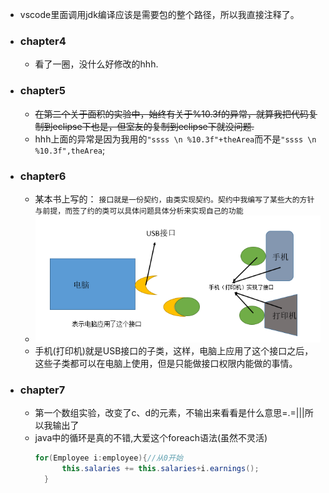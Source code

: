 * vscode里面调用jdk编译应该是需要包的整个路径，所以我直接注释了。
* ### chapter4
    * 看了一圈，没什么好修改的hhh.<br>
* ### chapter5
    * ~~在第二个关于面积的实验中，始终有关于%10.3f的异常，就算我把代码复制到eclipse下也是，但室友的复制到eclipse下就没问题.~~<br>
    * hhh上面的异常是因为我用的`"ssss \n %10.3f"+theArea`而不是`"ssss \n %10.3f",theArea`;<br>
* ### chapter6
    * 某本书上写的： `接口就是一份契约，由类实现契约。契约中我编写了某些大的方针与前提，而签了约的类可以具体问题具体分析来实现自己的功能`<br>
    * ![interface](https://github.com/anlance/anlance/blob/master/SeaLong/picture/interface.png)<br>
    * 手机(打印机)就是USB接口的子类，这样，电脑上应用了这个接口之后，这些子类都可以在电脑上使用，但是只能做接口权限内能做的事情。<br>
* ### chapter7
    * 第一个数组实验，改变了c、d的元素，不输出来看看是什么意思=.=|||所以我输出了<br>
    * java中的循环是真的不错,大爱这个foreach语法(虽然不灵活)
      ```java
      for(Employee i:employee){//从0开始
            this.salaries += this.salaries+i.earnings();
        }
      ```
